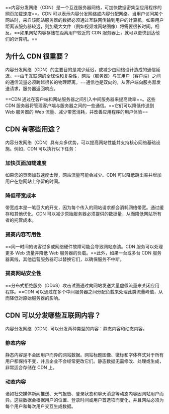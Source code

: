 ==内容分发网络（CDN）是一个互连服务器网络，可加快数据密集型应用程序的网页加载速度==。CDN 可以表示内容分发网络或内容分配网络。当用户访问某个网站时，来自该网站服务器的数据必须通过互联网传输到用户的计算机。如果用户距离该服务器较远，则加载大文件（例如视频或网站图像）将需要很长时间。相反，==如果网站内容存储在距离用户较近的 CDN 服务器上，就可以更快到达他们的计算机。==

## 为什么 CDN 很重要？

内容分发网络（CDN）的主要目的是减少延迟，或减少由网络设计造成的通信延迟。==由于互联网的全球性和复杂性，网站（服务器）与其用户（客户端）之间的通信流量必须跨越很长的物理距离。==通信也是双向的，从客户端向服务器发送请求，服务器返回响应。  
  
==CDN 通过在客户端和网站服务器之间引入中间服务器来提高效率==。这些 CDN 服务器将管理客户端与服务器之间的一些通信。==它们可以降低传送到 Web 服务器的 Web 流量、减少带宽消耗，并改善应用程序的用户体验==

## CDN 有哪些用途？

内容分发网络（CDN）具有众多优势，可以提高网站性能并支持核心网络基础设施。例如，CDN 可以执行以下任务：

### 加快页面加载速度

如果您的页面加载速度太慢，网站流量可能会减少。CDN 可以降低跳出率并增加用户在您网站上停留的时间。

### 降低带宽成本

带宽成本是一笔巨大的开支，因为每个传入的网站请求都会消耗网络带宽。通过缓存和其他优化，CDN 可以减少原始服务器必须提供的数据量，从而降低网站所有者的托管成本。

### 提高内容可用性

==同一时间的访客过多或网络硬件故障可能会导致网站崩溃。CDN 服务可以处理更多 Web 流量并降低 Web 服务器的负载。==此外，如果一台或多台 CDN 服务器离线，其他运营服务器可以替换它们，以确保服务不中断。

### 提高网站安全性

==分布式拒绝服务（DDoS）攻击试图通过向网站发送大量虚假流量来关闭应用程序。==CDN 可以通过在多个中间服务器之间分配负载来处理此类流量峰值，从而降低对原始服务器的影响。

## CDN 可以分发哪些互联网内容？

内容分发网络（CDN）可以分发两种类型的内容：静态内容和动态内容。

### 静态内容

静态内容是不会因用户而异的网站数据。网站标题图像、徽标和字体样式对于所有用户都保持不变，并且企业不会经常更改它们。静态数据无需修改、处理或生成，非常适合存储在 CDN 上。

### 动态内容

诸如社交媒体新闻推送、天气报告、登录状态和聊天消息等动态内容因网站用户而异。这些数据会根据用户的位置、登录时间或用户首选项而变化，并且网站必须为每个用户和每次用户交互生成数据。